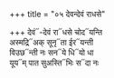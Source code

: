 +++
title = "०५ देवन्देवं राधसे"

+++
देवं᳓-देवं रा᳓धसे चोद᳓यन्ति  
अस्मद्रि᳓अक् सूनृ᳓ता ईर᳓यन्ती  
विउछ᳓न्ती नः सन᳓ये धि᳓यो धा  
यूय᳓म् पात सुअस्ति᳓भिः स᳓दा नः